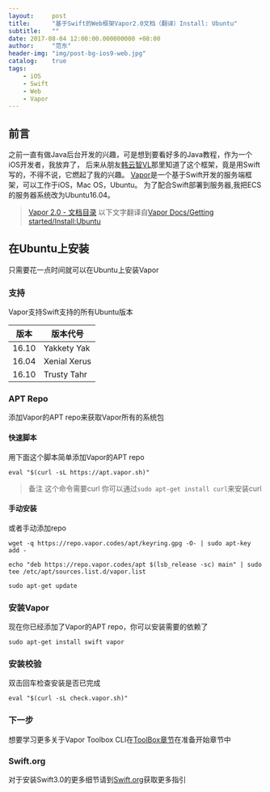 ```yaml
---
layout:     post
title:      "基于Swift的Web框架Vapor2.0文档（翻译）Install: Ubuntu"
subtitle:   ""
date: 2017-08-04 12:00:00.000000000 +08:00
author:     "范东"
header-img: "img/post-bg-ios9-web.jpg"
catalog:    true
tags:
    - iOS
    - Swift
    - Web
    - Vapor
---
```

## 前言
之前一直有做Java后台开发的兴趣，可是想到要看好多的Java教程，作为一个iOS开发者，我放弃了，
后来从朋友[韩云智VL](http://www.jianshu.com/u/92f7630a351b)那里知道了这个框架，竟是用Swift写的，不得不说，它燃起了我的兴趣。
[Vapor](http://vapor.codes)是一个基于Swift开发的服务端框架，可以工作于iOS，Mac OS，Ubuntu。
为了配合Swift部署到服务器,我把ECS的服务器系统改为Ubuntu16.04。
> [Vapor 2.0 - 文档目录](https://github.com/fandongtongxue/VaporDoc/blob/master/README.md)
> 以下文字翻译自[Vapor Docs/Getting started/Install:Ubuntu](https://docs.vapor.codes/2.0/getting-started/install-on-ubuntu/)

## 在Ubuntu上安装
只需要花一点时间就可以在Ubuntu上安装Vapor
### 支持
Vapor支持Swift支持的所有Ubuntu版本

版本 | 版本代号
------- | -------
16.10 | Yakkety Yak
16.04 | Xenial Xerus
16.10 | Trusty Tahr
### APT Repo
添加Vapor的APT repo来获取Vapor所有的系统包
#### 快速脚本
用下面这个脚本简单添加Vapor的APT repo
```
eval "$(curl -sL https://apt.vapor.sh)"
```
> 备注
> 这个命令需要curl
> 你可以通过```sudo apt-get install curl```来安装curl

#### 手动安装
或者手动添加repo
```
wget -q https://repo.vapor.codes/apt/keyring.gpg -O- | sudo apt-key add -
```
```
echo "deb https://repo.vapor.codes/apt $(lsb_release -sc) main" | sudo tee /etc/apt/sources.list.d/vapor.list
```
```
sudo apt-get update
```
### 安装Vapor
现在你已经添加了Vapor的APT repo，你可以安装需要的依赖了
```
sudo apt-get install swift vapor
```
### 安装校验
双击回车检查安装是否已完成
```
eval "$(curl -sL check.vapor.sh)"
```
### 下一步
想要学习更多关于Vapor Toolbox CLI在[ToolBox章节](https://docs.vapor.codes/2.0/getting-started/toolbox/)在准备开始章节中

### Swift.org
对于安装Swift3.0的更多细节请到[Swift.org](https://swift.org/)获取更多指引



